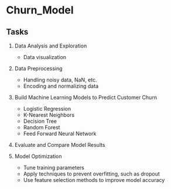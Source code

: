 # Churn_Model

## Tasks

1. Data Analysis and Exploration
   - Data visualization

2. Data Preprocessing
   - Handling noisy data, NaN, etc.
   - Encoding and normalizing data

3. Build Machine Learning Models to Predict Customer Churn
   - Logistic Regression
   - K-Nearest Neighbors
   - Decision Tree
   - Random Forest
   - Feed Forward Neural Network

4. Evaluate and Compare Model Results

5. Model Optimization
   - Tune training parameters
   - Apply techniques to prevent overfitting, such as dropout
   - Use feature selection methods to improve model accuracy
